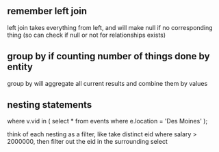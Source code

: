 ## remember left join

left join takes everything from left, and will make null if no corresponding thing (so can check if null or not for relationships exists)

## group by if counting number of things done by entity

group by will aggregate all current results and combine them by values

## nesting statements

where v.vid in
(
 select * from events where e.location = 'Des Moines'
);

think of each nesting as a filter, like take distinct eid where salary > 2000000, then filter out the eid in the surrounding select
